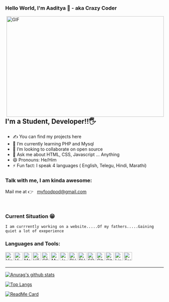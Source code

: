 ### Hello World, I'm Aaditya  👋  - aka **Crazy Coder**

<img align="right" alt="GIF" src="https://img.freepik.com/free-vector/website-development-web-page-programming-coding_277904-5103.jpg?size=626&ext=jpg" width="500" height="320" />

</br>

## I'm a Student, Developer!!🖐️
- ✍ You can find my projects here
- 🌱 I’m currently learning PHP and Mysql
- 👯 I’m looking to collaborate on open source
- 💬 Ask me about HTML, CSS, Javascript ... Anything
- 😄 Pronouns: He/Him
- ⚡ Fun fact: I speak 4 languages ( English, Telegu, Hindi, Marathi)


### Talk with me, I am kinda awesome:
Mail me at 👉 &nbsp;&nbsp;myfoodpod@gmail.com

<br />

### Current Situation 😁
```I am currrently working on a website.....Of my fathers.....Gaining quiet a lot of exeperience```

### Languages and Tools:

[<img align="left" alt="Visual Studio Code" width="26px" src="https://raw.githubusercontent.com/github/explore/80688e429a7d4ef2fca1e82350fe8e3517d3494d/topics/visual-studio-code/visual-studio-code.png" />][youtube]
[<img align="left" alt="Vim" width="26px" src="https://raw.githubusercontent.com/github/explore/80688e429a7d4ef2fca1e82350fe8e3517d3494d/topics/vim/vim.png" />][youtube]
[<img align="left" alt="Markdown" width="26px" src="https://raw.githubusercontent.com/github/explore/80688e429a7d4ef2fca1e82350fe8e3517d3494d/topics/markdown/markdown.png" />][youtube]
[<img align="left" alt="HTML5" width="26px" src="https://raw.githubusercontent.com/github/explore/80688e429a7d4ef2fca1e82350fe8e3517d3494d/topics/html/html.png" />][youtube]
[<img align="left" alt="CSS3" width="26px" src="https://raw.githubusercontent.com/github/explore/80688e429a7d4ef2fca1e82350fe8e3517d3494d/topics/css/css.png" />][youtube]
[<img align="left" alt="Mysql" width="26px" src="https://raw.githubusercontent.com/github/explore/80688e429a7d4ef2fca1e82350fe8e3517d3494d/topics/mysql/mysql.png" />][youtube]
[<img align="left" alt="JavaScript" width="26px" src="https://raw.githubusercontent.com/github/explore/80688e429a7d4ef2fca1e82350fe8e3517d3494d/topics/javascript/javascript.png" />][youtube]
[<img align="left" alt="PHP" width="26px" src="https://raw.githubusercontent.com/github/explore/ccc16358ac4530c6a69b1b80c7223cd2744dea83/topics/php/php.png" />][youtube]
[<img align="left" alt="PHP" width="26px" src="https://visualpharm.com/assets/698/C%20Programming-595b40b65ba036ed117d3edc.svg" />][youtube]
[<img align="left" alt="SQL" width="26px" src="https://raw.githubusercontent.com/github/explore/80688e429a7d4ef2fca1e82350fe8e3517d3494d/topics/sql/sql.png" />][youtube]
[<img align="left" alt="Git" width="26px" src="https://raw.githubusercontent.com/github/explore/80688e429a7d4ef2fca1e82350fe8e3517d3494d/topics/git/git.png" />][youtube]
[<img align="left" alt="GitHub" width="26px" src="https://raw.githubusercontent.com/github/explore/78df643247d429f6cc873026c0622819ad797942/topics/github/github.png" />][youtube]
[<img align="left" alt="Linux" width="26px" src="https://raw.githubusercontent.com/github/explore/80688e429a7d4ef2fca1e82350fe8e3517d3494d/topics/linux/linux.png" />][youtube]
[<img align="left" alt="Terminal" width="26px" src="https://raw.githubusercontent.com/github/explore/80688e429a7d4ef2fca1e82350fe8e3517d3494d/topics/terminal/terminal.png" />][youtube]

<br />
<br />

---

[![Anurag's github stats](https://github-readme-stats.vercel.app/api?username=Aaditya-Pyarla)](https://github.com/anuraghazra/github-readme-stats)

[![Top Langs](https://github-readme-stats.vercel.app/api/top-langs/?username=Aaditya-Pyarla&langs_count=8)](https://github.com/anuraghazra/github-readme-stats)

[![ReadMe Card](https://github-readme-stats.vercel.app/api/pin/?username=Aaditya-Pyarla&repo=2do.github.io)](https://github.com/anuraghazra/github-readme-stats)

[youtube]: https://github.com/Aadityapyarla
